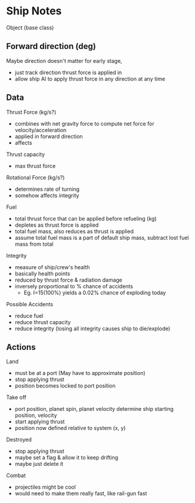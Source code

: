 # Ship Notes

Object (base class)

## Forward direction (deg)

Maybe direction doesn't matter for early stage,

- just track direction thrust force is applied in
- allow ship AI to apply thrust force in any direction at any time

## Data

Thrust Force (kg/s?)

- combines with net gravity force to compute net force for velocity/acceleration
- applied in forward direction
- affects

Thrust capacity

- max thrust force

Rotational Force (kg/s?)

- determines rate of turning
- somehow affects integrity

Fuel

- total thrust force that can be applied before refueling (kg)
- depletes as thrust force is applied
- total fuel mass, also reduces as thrust is applied
- assume total fuel mass is a part of default ship mass, subtract lost fuel mass from total

Integrity

- measure of ship/crew's health
- basically health points
- reduced by thrust force & radiation damage
- inversely proportional to % chance of accidents
  - Eg. I=15(100%) yields a 0.02% chance of exploding today

Possible Accidents

- reduce fuel
- reduce thrust capacity
- reduce integrity (losing all integrity causes ship to die/explode)

## Actions

Land

- must be at a port (May have to approximate position)
- stop applying thrust
- position becomes locked to port position

Take off

- port position, planet spin, planet velocity determine ship starting position, velocity
- start applying thrust
- position now defined relative to system (x, y)

Destroyed

- stop applying thrust
- maybe set a flag & allow it to keep drifting
- maybe just delete it

Combat

- projectiles might be cool
- would need to make them really fast, like rail-gun fast
